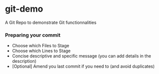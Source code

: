 # git-demo
A Git Repo to demonstrate Git functionnalities

### Preparing your commit

- Choose which Files to Stage
- Choose which Lines to Stage
- Concise descriptive and specific message (you can add details in the description)
- [Optional] Amend you last commit if you need to (and avoid duplicates)
